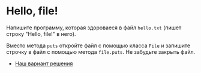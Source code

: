 # Hello, file! 

Напишите программу, которая здороваеся в файл `hello.txt` (пишет строку "Hello, file!" в него).

<div class="rubyrush-task-hint">

Вместо метода `puts` откройте файл с помощью класса `File` и запишите строчку в файл с помощью метода `file.puts`. Не забудьте закрыть файл.

</div>


<div class="rubyrush-task-answer">

<ul>
<li><a href="https://github.com/aristofun/rubyrush-path/blob/master/steps/write-files-01/solution/hello.rb" class="rubyrush-task-solution-link">Наш вариант решения</a></li></ul>

</div>
